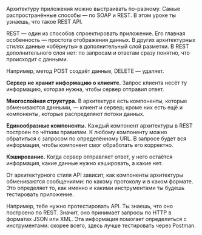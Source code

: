 Архитектуру приложения можно выстраивать по-разному. Самые распространённые способы — по SOAP и REST. В этом уроке ты узнаешь, что такое REST API.

REST — один из способов спроектировать приложение. Его главная особенность — простота отображения данных. В других архитектурных стилях данные «обёрнуты» в дополнительный слой разметки. В REST дополнительного слоя нет: по запросам и ответам сразу понятно, что происходит с данными.

Например, метод POST создаёт данные, DELETE — удаляет.

**Сервер не хранит информацию о клиенте.** Запрос клиента несёт ту информацию, которая нужна, чтобы сервер отправил ответ.

**Многослойная структура.** В архитектуре есть компоненты, которые обмениваются данными, — клиент и сервер; кроме них есть ещё и компоненты, которые распределяют потоки данных.

**Единообразные компоненты.** Каждый компонент архитектуры в REST построен по чётким правилам. К любому компоненту можно обратиться с запросом по определённому URL. В запросе будет вся информация, чтобы компонент смог обработать его корректно.

**Кэширование.** Когда сервер отправляет ответ, у него остаётся информация, какие данные нужно кэшировать, а какие нет.

От архитектурного стиля API зависит, как компоненты архитектуры обмениваются сообщениями: по какому протоколу и в каком формате. Это определяет то, как именно и какими инструментами ты будешь тестировать приложение.

Например, тебе нужно протестировать API. Ты знаешь, что оно построено по REST. Значит, оно принимает запросы по HTTP в форматах JSON или XML. Эта информация помогает определиться с инструментами: скорее всего, здесь лучше тестировать через Postman.